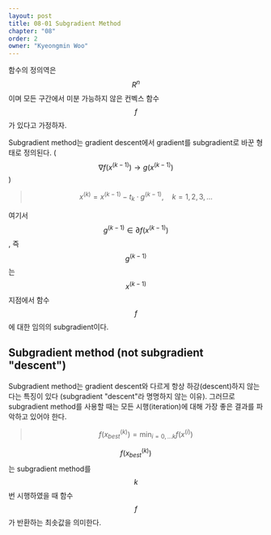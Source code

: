 ```yaml
---
layout: post
title: 08-01 Subgradient Method
chapter: "08"
order: 2
owner: "Kyeongmin Woo"
---
```


함수의 정의역은 $${R}^n$$이며 모든 구간에서 미분 가능하지 않은 컨벡스 함수 $$f$$가 있다고 가정하자.

Subgradient method는 gradient descent에서 gradient를 subgradient로 바꾼 형태로 정의된다. ( $$\nabla f(x^{(k-1)}) → g(x^{(k-1)})$$)

>$$ x^{(k)} = x^{(k-1)} - t_k ⋅ g^{(k-1)}, \quad k = 1, 2, 3, . . . $$

여기서 $$g^{(k-1)} \in \partial f(x^{(k-1)})$$, 즉 $$g^{(k-1)}$$는 $$x^{(k-1)}$$ 지점에서 함수 $$f$$에 대한 임의의 subgradient이다.

## Subgradient method (not subgradient "descent")

Subgradient method는 gradient descent와 다르게 항상 하강(descent)하지 않는다는 특징이 있다 (subgradient "descent"라 명명하지 않는 이유). 그러므로 subgradient method를 사용할 때는 모든 시행(iteration)에 대해 가장 좋은 결과를 파악하고 있어야 한다. 

>$$f(x_{best}^{(k)}) = \min_{i=0,...k} f(x^{(i)})$$ 

$$f(x^{(k)}_{best})$$는 subgradient method를 $$k$$번 시행하였을 때 함수 $$f$$가 반환하는 최솟값을 의미한다. 
